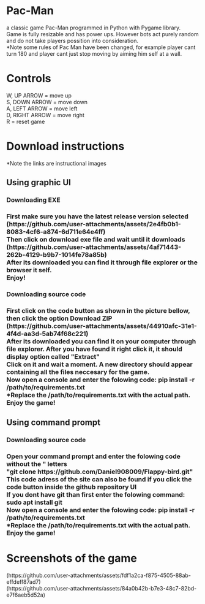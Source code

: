 # Pac-Man
a classic game Pac-Man programmed in Python with Pygame library. <br>
Game is fully resizable and has power ups. However bots act purely random and do not take players possition into consideration. <br>
*Note some rules of Pac Man have been changed, for example player cant turn 180 and player cant just stop moving by aiming him self at a wall. <br>
<h1>Controls</h1>
W, UP ARROW = move up <br>
S, DOWN ARROW = move down <br>
A, LEFT ARROW = move left <br>
D, RIGHT ARROW = move right <br>
R = reset game <br>
<h1>Download instructions</h1>
*Note the links are instructional images <br>
<h2>Using graphic UI</h2>
<h3>Downloading EXE <h3>
First make sure you have the latest release version selected <br>
(https://github.com/user-attachments/assets/2e4fb0b1-8083-4cf6-a874-6d711e64e4ff) <br>
Then click on download exe file and wait until it downloads <br>
(https://github.com/user-attachments/assets/4af71443-262b-4129-b9b7-1014fe78a85b) <br>
After its downloaded you can find it through file explorer or the browser it self. <br>
Enjoy!<br>
<h3>Downloading source code <h3>
First click on the code button as shown in the picture bellow, then click the option Download ZIP <br>
(https://github.com/user-attachments/assets/44910afc-31e1-4f4d-aa3d-5ab74f68c221) <br>
After its downloaded you can find it on your computer through file explorer. After you have found it right click it, it should display option called "Extract" <br>
Click on it and wait a moment. A new directory should appear containing all the files neccesary for the game.<br>
Now open a console and enter the folowing code: pip install -r /path/to/requirements.txt <br>
*Replace the /path/to/requirements.txt with the actual path. <br>
Enjoy the game! <br>
<h2>Using command prompt</h2>
<h3>Downloading source code <h3>
Open your command prompt and enter the folowing code without the " letters <br>
"git clone https://github.com/Daniel908009/Flappy-bird.git" <br>
This code adress of the site can also be found if you click the code button inside the github repository UI <br>
If you dont have git than first enter the folowing command: sudo apt install git <br>
Now open a console and enter the folowing code: pip install -r /path/to/requirements.txt <br>
*Replace the /path/to/requirements.txt with the actual path. <br>
Enjoy the game! <br>
<h1>Screenshots of the game</h1>
(https://github.com/user-attachments/assets/fdf1a2ca-f875-4505-88ab-effdeff87ad7) <br>
(https://github.com/user-attachments/assets/84a0b42b-b7e3-48c7-82bd-e7f6aeb5d52a)
